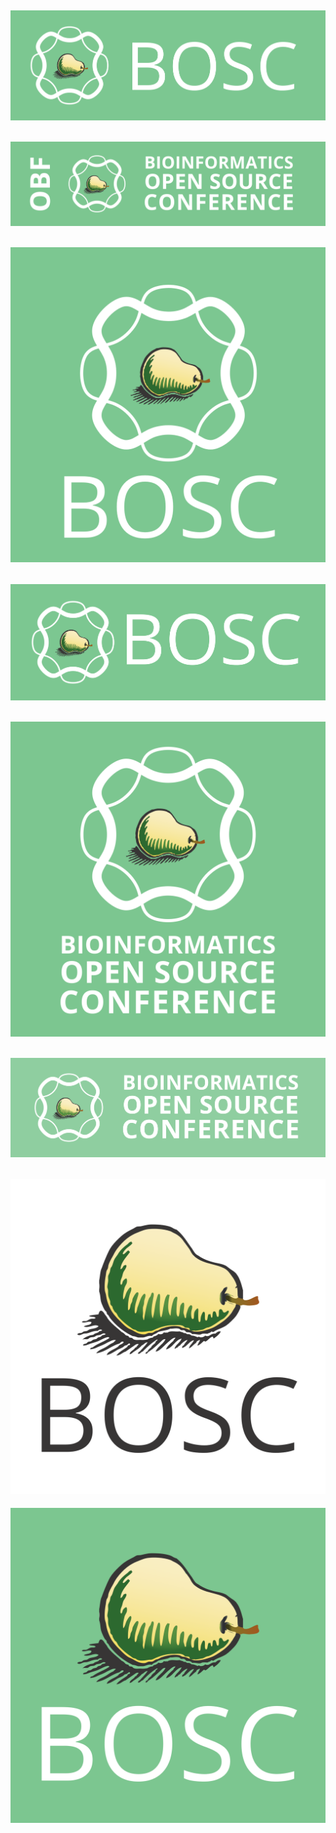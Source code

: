 ![](obf-bosc-banner.png)
-----
![](obf-bioinformatics-open-source-conference-banner.png)
-----
![](bosc-plus-new-obf-square.png)
-----
![](bosc-banner.png)
-----
![](logos/obf_logo_refresh/bioinformatics-open-source-conference-square.png)
-----
![](logos/obf_logo_refresh/bioinformatics-open-source-conference-banner.png)
-----
![](bosc-pear-square-white.png)
-----
![](bosc-pear-square-green.png)
